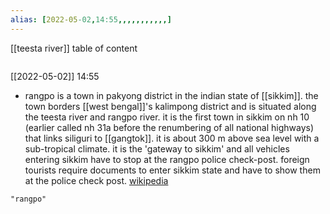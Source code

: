 ```yaml
---
alias: [2022-05-02,14:55,,,,,,,,,,,]
---
```

[[teesta river]]
table of content
```toc
```

[[2022-05-02]] 14:55
- rangpo is a town in pakyong district in the indian state of [[sikkim]]. the town borders [[west bengal]]'s kalimpong district and is situated along the teesta river and rangpo river. it is the first town in sikkim on nh 10 (earlier called nh 31a before the renumbering of all national highways) that links siliguri to [[gangtok]]. it is about 300 m above sea level with a sub-tropical climate. it is the 'gateway to sikkim' and all vehicles entering sikkim have to stop at the rangpo police check-post. foreign tourists require documents to enter sikkim state and have to show them at the police check post.
[wikipedia](https://en.wikipedia.org/wiki/rangpo)
```query
"rangpo"
```